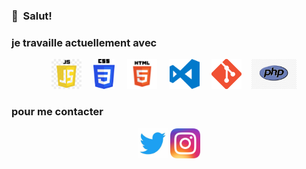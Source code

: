 
### 👋&nbsp;&nbsp;Salut!


### je travaille actuellement avec

<p align="center">
    &nbsp;&nbsp;&nbsp;&nbsp;<img alt="JavaScript" title="JavaScript" src="icon/js_logo.png" height="48"> &nbsp;&nbsp;&nbsp;&nbsp;<img alt="CSS" title="CSS" src="icon/css_logo.png" height="48"> &nbsp;&nbsp;&nbsp;&nbsp;<img alt="HTML" title="HTML" src="icon/html_logo.png" height="48"> &nbsp;&nbsp;&nbsp;&nbsp;<img alt="VS Code" title="VS Code" src="icon/vsc_logo.png" height="48"> &nbsp;&nbsp;&nbsp;&nbsp;<img alt="Git" title="Git" src="icon/git_logo.png" height="48">&nbsp;&nbsp;&nbsp;&nbsp;<img alt="PHP" title="php" src="icon/php_logo.png" height="48">
</p>

### pour me contacter 
<p align="center" style = "color black">
  <a href="https://twitter.com/felimar04"><img alt="Twitter" title="Twitter" height="48" width="48" src="icon/twitter_logo.png"></a>
  <a href="https://www.instagram.com/_felimar_/"><img alt="Instagram" title="Instagram" height="48" width="48" src="icon/instagram_logo.png"></a>
</p>

<br><br>

